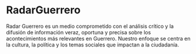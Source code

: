 # RadarGuerrero
Radar Guerrero es un medio comprometido con el análisis crítico y la difusión de información veraz, oportuna y precisa sobre los acontecimientos más relevantes en Guerrero. Nuestro enfoque se centra en la cultura, la política y los temas sociales que impactan a la ciudadanía.

